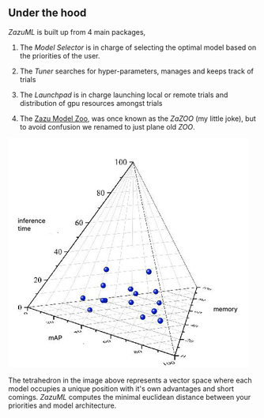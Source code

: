 ## Under the hood
*ZazuML* is built up from 4 main packages, 

1. The *Model Selector* is in charge of selecting the optimal model based on the 
priorities of the user.

2. The *Tuner* searches for hyper-parameters, manages and keeps track of trials

3. The *Launchpad* is in charge launching local or remote trials and distribution of gpu resources amongst trials

4. The [Zazu Model Zoo](https://github.com/dataloop-ai/zoo), was once known as
 the *ZaZOO* (my little joke), but to avoid confusion we renamed to just plane old *ZOO*.

![model_space](./images/tetra4.jpeg)

The tetrahedron in the image above represents a vector space where each model occupies a unique 
position with it's own advantages and short comings. *ZazuML* computes the minimal euclidean distance 
between your priorities and model architecture. 
